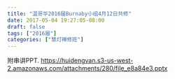 ```yaml
---
title: "温哥华2016届Burnaby小组4月12日共修"
date: 2017-05-04 19:27:05-08:00
draft: false
tags: ["2016届"]
categories: ["慧灯禅修班"]
---
```

附串讲PPT.
 https://huidengvan.s3-us-west-2.amazonaws.com/attachments/280/file_e8a84e3.pptx
